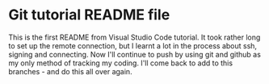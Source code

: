 # Git tutorial README file
This is the first README from Visual Studio Code tutorial.
It took rather long to set up the remote connection, but I learnt a lot in the process about ssh, signing and connecting. 
Now I'll continue to push by using git and github as my only method of tracking my coding.
I'll come back to add to this branches - and do this all over again.